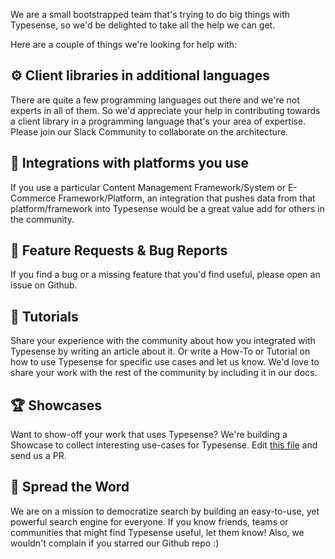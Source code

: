 We are a small bootstrapped team that's trying to do big things with Typesense, so we'd be delighted to take all the help we can get.

Here are a couple of things we're looking for help with:

## ⚙️ Client libraries in additional languages

There are quite a few programming languages out there and we're not experts in all of them. So we'd appreciate your help in contributing towards a client library in a programming language that's your area of expertise. Please join our Slack Community to collaborate on the architecture. 

## 🚉 Integrations with platforms you use

If you use a particular Content Management Framework/System or E-Commerce Framework/Platform, an integration that pushes data from that platform/framework into Typesense would be a great value add for others in the community. 

## 🐛 Feature Requests & Bug Reports

If you find a bug or a missing feature that you'd find useful, please open an issue on Github. 

## 📖 Tutorials

Share your experience with the community about how you integrated with Typesense by writing an article about it. Or write a How-To or Tutorial on how to use Typesense for specific use cases and let us know. We'd love to share your work with the rest of the community by including it in our docs.

## 🏆 Showcases

Want to show-off your work that uses Typesense? We're building a Showcase to collect interesting use-cases for Typesense. Edit [this file](https://github.com/typesense/typesense/blob/master/SHOWCASE.md) and send us a PR.

## 🌟 Spread the Word

We are on a mission to democratize search by building an easy-to-use, yet powerful search engine for everyone. If you know friends, teams or communities that might find Typesense useful, let them know! Also, we wouldn't complain if you starred our Github repo :) 
